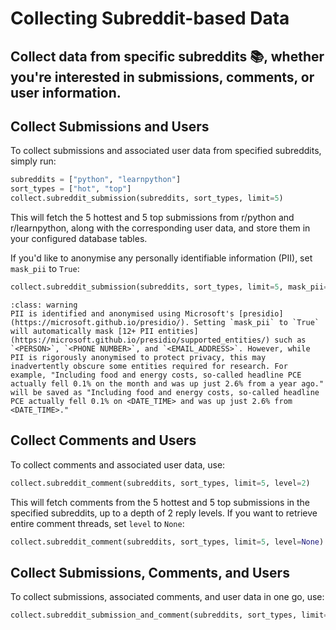 # Collecting Subreddit-based Data 

## Collect data from specific subreddits 📚, whether you're interested in submissions, comments, or user information. 

## Collect Submissions and Users

To collect submissions and associated user data from specified subreddits, simply run:

```python
subreddits = ["python", "learnpython"]
sort_types = ["hot", "top"]
collect.subreddit_submission(subreddits, sort_types, limit=5)
```

This will fetch the 5 hottest and 5 top submissions from r/python and r/learnpython, along with the corresponding user data, and store them in your configured database tables.

If you'd like to anonymise any personally identifiable information (PII), set `mask_pii` to `True`:

```python
collect.subreddit_submission(subreddits, sort_types, limit=5, mask_pii=True)
```

```{admonition} Supported PII Entities 
:class: warning
PII is identified and anonymised using Microsoft's [presidio](https://microsoft.github.io/presidio/). Setting `mask_pii` to `True` will automatically mask [12+ PII entities](https://microsoft.github.io/presidio/supported_entities/) such as `<PERSON>`, `<PHONE NUMBER>`, and `<EMAIL_ADDRESS>`. However, while PII is rigorously anonymised to protect privacy, this may inadvertently obscure some entities required for research. For example, "Including food and energy costs, so-called headline PCE actually fell 0.1% on the month and was up just 2.6% from a year ago." will be saved as "Including food and energy costs, so-called headline PCE actually fell 0.1% on <DATE_TIME> and was up just 2.6% from <DATE_TIME>."
```

## Collect Comments and Users

To collect comments and associated user data, use:

```python
collect.subreddit_comment(subreddits, sort_types, limit=5, level=2)
```

This will fetch comments from the 5 hottest and 5 top submissions in the specified subreddits, up to a depth of 2 reply levels. If you want to retrieve entire comment threads, set `level` to `None`:

```python
collect.subreddit_comment(subreddits, sort_types, limit=5, level=None)
```

## Collect Submissions, Comments, and Users

To collect submissions, associated comments, and user data in one go, use:

```python
collect.subreddit_submission_and_comment(subreddits, sort_types, limit=5, level=2)
```